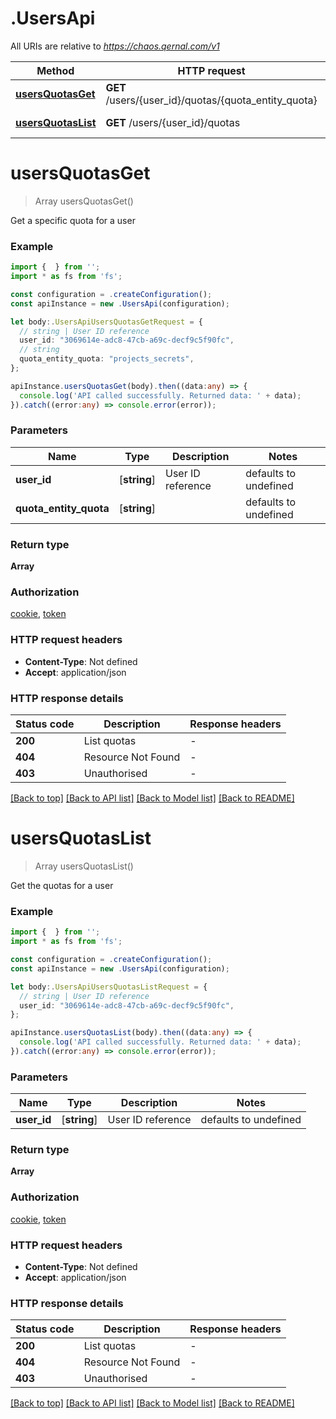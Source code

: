 # .UsersApi

All URIs are relative to *https://chaos.qernal.com/v1*

Method | HTTP request | Description
------------- | ------------- | -------------
[**usersQuotasGet**](UsersApi.md#usersQuotasGet) | **GET** /users/{user_id}/quotas/{quota_entity_quota} | Get specific user quota
[**usersQuotasList**](UsersApi.md#usersQuotasList) | **GET** /users/{user_id}/quotas | List user quotas


# **usersQuotasGet**
> Array<Quota> usersQuotasGet()

Get a specific quota for a user

### Example


```typescript
import {  } from '';
import * as fs from 'fs';

const configuration = .createConfiguration();
const apiInstance = new .UsersApi(configuration);

let body:.UsersApiUsersQuotasGetRequest = {
  // string | User ID reference
  user_id: "3069614e-adc8-47cb-a69c-decf9c5f90fc",
  // string
  quota_entity_quota: "projects_secrets",
};

apiInstance.usersQuotasGet(body).then((data:any) => {
  console.log('API called successfully. Returned data: ' + data);
}).catch((error:any) => console.error(error));
```


### Parameters

Name | Type | Description  | Notes
------------- | ------------- | ------------- | -------------
 **user_id** | [**string**] | User ID reference | defaults to undefined
 **quota_entity_quota** | [**string**] |  | defaults to undefined


### Return type

**Array<Quota>**

### Authorization

[cookie](README.md#cookie), [token](README.md#token)

### HTTP request headers

 - **Content-Type**: Not defined
 - **Accept**: application/json


### HTTP response details
| Status code | Description | Response headers |
|-------------|-------------|------------------|
**200** | List quotas |  -  |
**404** | Resource Not Found |  -  |
**403** | Unauthorised |  -  |

[[Back to top]](#) [[Back to API list]](README.md#documentation-for-api-endpoints) [[Back to Model list]](README.md#documentation-for-models) [[Back to README]](README.md)

# **usersQuotasList**
> Array<Quota> usersQuotasList()

Get the quotas for a user

### Example


```typescript
import {  } from '';
import * as fs from 'fs';

const configuration = .createConfiguration();
const apiInstance = new .UsersApi(configuration);

let body:.UsersApiUsersQuotasListRequest = {
  // string | User ID reference
  user_id: "3069614e-adc8-47cb-a69c-decf9c5f90fc",
};

apiInstance.usersQuotasList(body).then((data:any) => {
  console.log('API called successfully. Returned data: ' + data);
}).catch((error:any) => console.error(error));
```


### Parameters

Name | Type | Description  | Notes
------------- | ------------- | ------------- | -------------
 **user_id** | [**string**] | User ID reference | defaults to undefined


### Return type

**Array<Quota>**

### Authorization

[cookie](README.md#cookie), [token](README.md#token)

### HTTP request headers

 - **Content-Type**: Not defined
 - **Accept**: application/json


### HTTP response details
| Status code | Description | Response headers |
|-------------|-------------|------------------|
**200** | List quotas |  -  |
**404** | Resource Not Found |  -  |
**403** | Unauthorised |  -  |

[[Back to top]](#) [[Back to API list]](README.md#documentation-for-api-endpoints) [[Back to Model list]](README.md#documentation-for-models) [[Back to README]](README.md)


